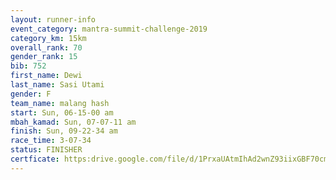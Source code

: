 ```yaml
---
layout: runner-info 
event_category: mantra-summit-challenge-2019 
category_km: 15km 
overall_rank: 70
gender_rank: 15
bib: 752
first_name: Dewi
last_name: Sasi Utami
gender: F
team_name: malang hash
start: Sun, 06-15-00 am
mbah_kamad: Sun, 07-07-11 am
finish: Sun, 09-22-34 am
race_time: 3-07-34
status: FINISHER
certficate: https:drive.google.com/file/d/1PrxaUAtmIhAd2wnZ93iixGBF70cmkju_/view?usp=sharing
---
```

